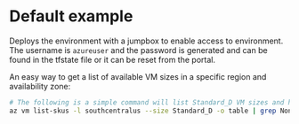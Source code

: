 # Default example

Deploys the environment with a jumpbox to enable access to environment. The username is `azureuser` and the password is generated and can be found in the tfstate file or it can be reset from the portal. 

An easy way to get a list of available VM sizes in a specific region and availability zone:

```sh
# The following is a simple command will list Standard_D VM sizes and have no restrictions in southcentralus region
az vm list-skus -l southcentralus --size Standard_D -o table | grep None
```

